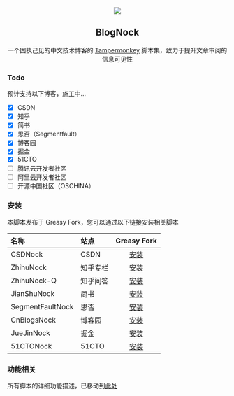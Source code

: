 <div align=center>
<img src="https://raw.githubusercontent.com/Exisi/BlogNock/main/doc/icon/nock.ico"/>
<h2>BlogNock</h2>

<p>一个固执己见的中文技术博客的 <a href="https://github.com/search?q=Tampermonkey&type=repositories">Tampermonkey</a> 脚本集，致力于提升文章审阅的信息可见性</p>
</div>

### Todo

预计支持以下博客，施工中...

- [x] CSDN
- [x] 知乎
- [x] 简书
- [x] 思否（Segmentfault）
- [x] 博客园
- [x] 掘金
- [x] 51CTO
- [ ] 腾讯云开发者社区
- [ ] 阿里云开发者社区
- [ ] 开源中国社区（OSCHINA）

### 安装

本脚本发布于 Greasy Fork，您可以通过以下链接安装相关脚本

| 名称             | 站点     |                             Greasy Fork                              |
| :--------------- | :------- | :------------------------------------------------------------------: |
| CSDNock          | CSDN     |     [安装](https://greasyfork.org/zh-CN/scripts/493011-csdnock)      |
| ZhihuNock        | 知乎专栏 |    [安装](https://greasyfork.org/zh-CN/scripts/493979-zhihunock)     |
| ZhihuNock-Q      | 知乎问答 |   [安装](https://greasyfork.org/zh-CN/scripts/494300-zhihunock-q)    |
| JianShuNock      | 简书     |   [安装](https://greasyfork.org/zh-CN/scripts/494159-jianshunock)    |
| SegmentFaultNock | 思否     | [安装](https://greasyfork.org/zh-CN/scripts/494376-segmentfaultnock) |
| CnBlogsNock      | 博客园   |   [安装](https://greasyfork.org/zh-CN/scripts/494487-cnblogsnock)    |
| JueJinNock       | 掘金     |    [安装](https://greasyfork.org/zh-CN/scripts/494579-juejinnock)    |
| 51CTONock        | 51CTO    |    [安装](https://greasyfork.org/zh-CN/scripts/494665-51ctonock)     |

### 功能相关

所有脚本的详细功能描述，已移动到[此处](https://github.com/Exisi/BlogNock/tree/main/nock/README.md)
